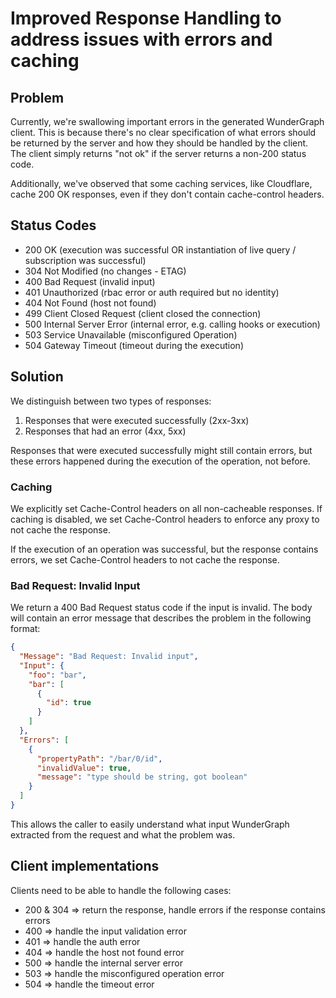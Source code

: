 # Improved Response Handling to address issues with errors and caching

## Problem

Currently, we're swallowing important errors in the generated WunderGraph client.
This is because there's no clear specification of what errors should be returned by the server
and how they should be handled by the client.
The client simply returns "not ok" if the server returns a non-200 status code.

Additionally, we've observed that some caching services, like Cloudflare, cache 200 OK responses, even if they don't
contain cache-control headers.

## Status Codes

- 200 OK (execution was successful OR instantiation of live query / subscription was successful)
- 304 Not Modified (no changes - ETAG)
- 400 Bad Request (invalid input)
- 401 Unauthorized (rbac error or auth required but no identity)
- 404 Not Found (host not found)
- 499 Client Closed Request (client closed the connection)
- 500 Internal Server Error (internal error, e.g. calling hooks or execution)
- 503 Service Unavailable (misconfigured Operation)
- 504 Gateway Timeout (timeout during the execution)

## Solution

We distinguish between two types of responses:

1. Responses that were executed successfully (2xx-3xx)
2. Responses that had an error (4xx, 5xx)

Responses that were executed successfully might still contain errors,
but these errors happened during the execution of the operation,
not before.

### Caching

We explicitly set Cache-Control headers on all non-cacheable responses.
If caching is disabled, we set Cache-Control headers to enforce any proxy to not cache the response.

If the execution of an operation was successful, but the response contains errors,
we set Cache-Control headers to not cache the response.

### Bad Request: Invalid Input

We return a 400 Bad Request status code if the input is invalid.
The body will contain an error message that describes the problem in the following format:

```json
{
  "Message": "Bad Request: Invalid input",
  "Input": {
    "foo": "bar",
    "bar": [
      {
        "id": true
      }
    ]
  },
  "Errors": [
    {
      "propertyPath": "/bar/0/id",
      "invalidValue": true,
      "message": "type should be string, got boolean"
    }
  ]
}
```

This allows the caller to easily understand what input WunderGraph extracted from the request and what the problem was.

## Client implementations

Clients need to be able to handle the following cases:

- 200 & 304 => return the response, handle errors if the response contains errors
- 400 => handle the input validation error
- 401 => handle the auth error
- 404 => handle the host not found error
- 500 => handle the internal server error
- 503 => handle the misconfigured operation error
- 504 => handle the timeout error
